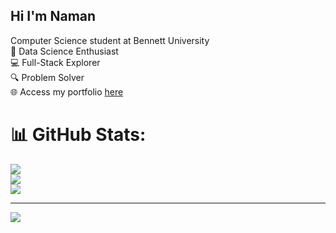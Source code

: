 ## Hi I'm Naman 

Computer Science student at Bennett University </br>
🧠 Data Science Enthusiast  </br>
💻 Full-Stack Explorer  </br>
🔍 Problem Solver </br>
🌐 Access my portfolio [here](https://naman33.github.io/personal-portfolio/)

# 📊 GitHub Stats:
![](https://github-readme-stats.vercel.app/api?username=naman33&theme=dark&hide_border=false&include_all_commits=false&count_private=false)<br/>
![](https://nirzak-streak-stats.vercel.app/?user=naman33&theme=dark&hide_border=false)<br/>
![](https://github-readme-stats.vercel.app/api/top-langs/?username=naman33&theme=dark&hide_border=false&include_all_commits=false&count_private=false&layout=compact)

---
[![](https://visitcount.itsvg.in/api?id=naman33&icon=0&color=0)](https://visitcount.itsvg.in)

<!-- Proudly created with GPRM ( https://gprm.itsvg.in ) -->
